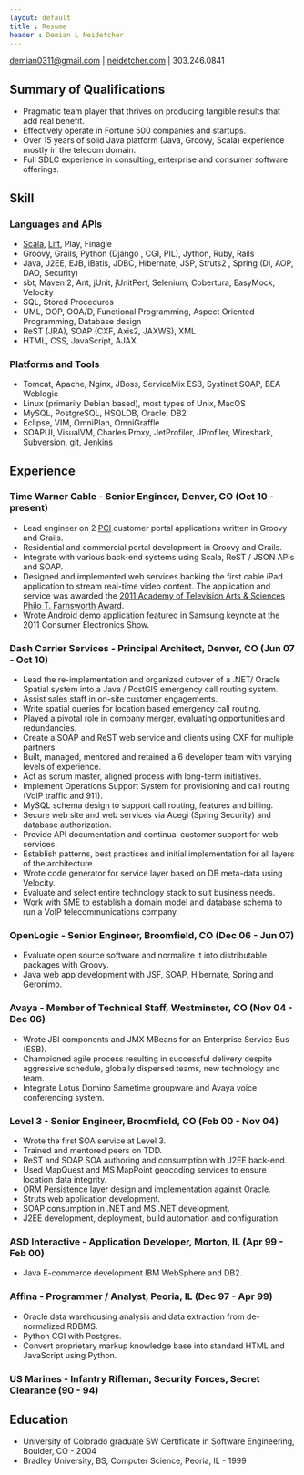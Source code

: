```yaml
---
layout: default
title : Resume
header : Demian L Neidetcher 
---
```


demian0311@gmail.com | [neidetcher.com](http://neidetcher.com) | 303.246.0841

## Summary of Qualifications
- Pragmatic team player that thrives on producing tangible results that add real benefit.
- Effectively operate in Fortune 500 companies and startups.
- Over 15 years of solid Java platform (Java, Groovy, Scala) experience mostly in the telecom domain.
- Full SDLC experience in consulting, enterprise and consumer software offerings.

## Skill
### Languages and APIs
- [Scala](http://www.scala-lang.org/), [Lift](http://liftweb.net/), Play, Finagle
- Groovy, Grails, Python (Django , CGI, PIL), Jython, Ruby, Rails
- Java, J2EE, EJB, iBatis, JDBC, Hibernate, JSP, Struts2 , Spring (DI, AOP, DAO, Security)
- sbt, Maven 2, Ant, jUnit, jUnitPerf, Selenium, Cobertura, EasyMock, Velocity
- SQL, Stored Procedures
- UML, OOP, OOA/D, Functional Programming, Aspect Oriented Programming, Database design
- ReST (JRA), SOAP (CXF, Axis2, JAXWS), XML
- HTML, CSS, JavaScript, AJAX

### Platforms and Tools
- Tomcat, Apache, Nginx, JBoss, ServiceMix ESB, Systinet SOAP, BEA Weblogic
- Linux (primarily Debian based), most types of Unix, MacOS
- MySQL, PostgreSQL, HSQLDB, Oracle, DB2
- Eclipse, VIM, OmniPlan, OmniGraffle
- SOAPUI, VisualVM, Charles Proxy, JetProfiler, JProfiler, Wireshark, Subversion, git, Jenkins

## Experience

### Time Warner Cable - Senior Engineer, Denver, CO (Oct 10 - present)
- Lead engineer on 2 [PCI](https://www.pcisecuritystandards.org/) customer portal applications written in Groovy and Grails.
- Residential and commercial portal development in Groovy and Grails.
- Integrate with various back-end systems using Scala, ReST / JSON APIs and SOAP.
- Designed and implemented web services backing the first cable iPad application to stream real-time video content. The application and service was awarded the [2011 Academy of Television Arts & Sciences Philo T. Farnsworth Award](http://www.deadline.com/2011/10/emmys-primetime-engineering-awards-announced-vod-pioneer-among-winners/).
- Wrote Android demo application featured in Samsung keynote at the 2011 Consumer Electronics Show.

### Dash Carrier Services - Principal Architect, Denver, CO (Jun 07 - Oct 10)
- Lead the re-implementation and organized cutover of a .NET/ Oracle Spatial system into a Java / PostGIS emergency call routing system.
- Assist sales staff in on-site customer engagements.
- Write spatial queries for location based emergency call routing.
- Played a pivotal role in company merger, evaluating opportunities and redundancies.
- Create a SOAP and ReST web service and clients using CXF for multiple partners.
- Built, managed, mentored and retained a 6 developer team with varying levels of experience.
- Act as scrum master, aligned process with long-term initiatives.
- Implement Operations Support System for provisioning and call routing (VoIP traffic and 911).
- MySQL schema design to support call routing, features and billing.
- Secure web site and web services via Acegi (Spring Security) and database authorization.
- Provide API documentation and continual customer support for web services.
- Establish patterns, best practices and initial implementation for all layers of the architecture.
- Wrote code generator for service layer based on DB meta-data using Velocity.
- Evaluate and select entire technology stack to suit business needs.
- Work with SME to establish a domain model and database schema to run a VoIP telecommunications company.

### OpenLogic - Senior Engineer, Broomfield, CO (Dec 06 - Jun 07)
- Evaluate open source software and normalize it into distributable packages with Groovy.
- Java web app development with JSF, SOAP, Hibernate, Spring and Geronimo.

### Avaya - Member of Technical Staff, Westminster, CO (Nov 04 - Dec 06)
- Wrote JBI components and JMX MBeans for an Enterprise Service Bus (ESB).
- Championed agile process resulting in successful delivery despite aggressive schedule, globally dispersed teams, new technology and team.
- Integrate Lotus Domino Sametime groupware and Avaya voice conferencing system.

### Level 3 - Senior Engineer, Broomfield, CO (Feb 00 - Nov 04)
- Wrote the first SOA service at Level 3.
- Trained and mentored peers on TDD.
- ReST and SOAP SOA authoring and consumption with J2EE back-end.
- Used MapQuest and MS MapPoint geocoding services to ensure location data integrity.
- ORM Persistence layer design and implementation against Oracle.
- Struts web application development.
- SOAP consumption in .NET and MS .NET development.
- J2EE development, deployment, build automation and configuration.

### ASD Interactive - Application Developer, Morton, IL (Apr 99 - Feb 00)
- Java E-commerce development IBM WebSphere and DB2.

### Affina - Programmer / Analyst, Peoria, IL (Dec 97 - Apr 99)
- Oracle data warehousing analysis and data extraction from de-normalized RDBMS.
- Python CGI with Postgres.
- Convert proprietary markup knowledge base into standard HTML and JavaScript using Python.

### US Marines - Infantry Rifleman, Security Forces, Secret Clearance (90 - 94)

## Education
- University of Colorado graduate SW Certificate in Software Engineering, Boulder, CO - 2004
- Bradley University, BS, Computer Science, Peoria, IL - 1999
